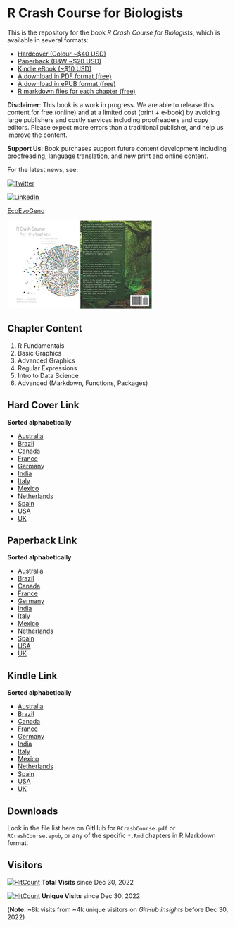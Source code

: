 # R Crash Course for Biologists

This is the repository for the book *R Crash Course for Biologists*, which is available in several formats:

  * [Hardcover (Colour ~$40 USD)](#Hard-Cover-Link)
  * [Paperback (B&W ~$20 USD)](#Paperback-Link)
  * [Kindle eBook (~$10 USD)](#Kindle-Link)
  * [A download in PDF format (free)](#Downloads)
  * [A download in ePUB format (free)](#Downloads)
  * [R markdown files for each chapter (free)](#Downloads)

**Disclaimer**: This book is a work in progress. We are able to release this content for free (online) and at a limited cost (print + e-book) by avoiding large publishers and costly services including proofreaders and copy editors. Please expect more errors than a traditional publisher, and help us improve the content.

**Support Us**: Book purchases support future content development including proofreading, language translation, and new print and online content. 

For the latest news, see:

[![Twitter](https://img.shields.io/badge/Twitter-%231DA1F2.svg?style=social&logo=Twitter)](https://twitter.com/ColauttiLab)

[![LinkedIn](https://img.shields.io/badge/linkedin-%230077B5.svg?style=social&logo=linkedin)](www.linkedin.com/in/ColauttiLab)

[EcoEvoGeno](https://EcoEvoGeno.org)

![R Crash Course Cover](./images/RCrashCourse_frontcover.jpg) ![R Crash Course Back](./images/RCrashCourse_back.jpg)

## Chapter Content
  
  1. R Fundamentals
  2. Basic Graphics
  3. Advanced Graphics
  4. Regular Expressions
  5. Intro to Data Science
  6. Advanced (Markdown, Functions, Packages)
  
## Hard Cover Link

**Sorted alphabetically** 

  * [Australia](https://www.amazon.com.au/dp/B0BCD698BQ?ref_=pe_3052080_397514860)
  * [Brazil](https://www.amazon.com.br/dp/B0BCD698BQ?ref_=pe_3052080_397514860)
  * [Canada](https://www.amazon.ca/dp/B0BCD698BQ?ref_=pe_3052080_397514860)
  * [France](https://www.amazon.fr/dp/B0BCD698BQ?ref_=pe_3052080_397514860)
  * [Germany](https://www.amazon.de/dp/B0BCD698BQ?ref_=pe_3052080_397514860)
 * [India](https://www.amazon.in/dp/B0BCD698BQ?ref_=pe_3052080_397514860)
  * [Italy](https://www.amazon.it/dp/B0BCD698BQ?ref_=pe_3052080_397514860)
  * [Mexico](https://www.amazon.com.mx/dp/B0BCD698BQ?ref_=pe_3052080_397514860)
  * [Netherlands](https://www.amazon.nl/dp/B0BCD698BQ?ref_=pe_3052080_397514860)
  * [Spain](https://www.amazon.es/dp/B0BCD698BQ?ref_=pe_3052080_397514860)
  * [USA](https://www.amazon.com/dp/B0BCD698BQ?ref_=pe_3052080_397514860)
  * [UK](https://www.amazon.co.uk/dp/B0BCD698BQ?ref_=pe_3052080_397514860)
  
## Paperback Link

**Sorted alphabetically** 

  * [Australia](https://www.amazon.com.au/dp/B0BMSZSVN7/ref=sr_1_1?crid=WWP8K5UVF1SK&keywords=R+Crash+Course+for+Biologists)
  * [Brazil](https://www.amazon.com.br/dp/B0BMSZSVN7/ref=sr_1_1?crid=WWP8K5UVF1SK&keywords=R+Crash+Course+for+Biologists)
  * [Canada](https://www.amazon.ca/dp/B0BMSZSVN7/ref=sr_1_1?crid=WWP8K5UVF1SK&keywords=R+Crash+Course+for+Biologists)
  * [France](https://www.amazon.fr/dp/B0BMSZSVN7/ref=sr_1_1?crid=WWP8K5UVF1SK&keywords=R+Crash+Course+for+Biologists)
  * [Germany](https://www.amazon.de/dp/B0BMSZSVN7/ref=sr_1_1?crid=WWP8K5UVF1SK&keywords=R+Crash+Course+for+Biologists)
  * [India](https://www.amazon.in/dp/B0BMSZSVN7/ref=sr_1_1?crid=WWP8K5UVF1SK&keywords=R+Crash+Course+for+Biologists)
  * [Italy](https://www.amazon.it/dp/B0BMSZSVN7/ref=sr_1_1?crid=WWP8K5UVF1SK&keywords=R+Crash+Course+for+Biologists)
  * [Mexico](https://www.amazon.com.mx/dp/B0BMSZSVN7/ref=sr_1_1?crid=WWP8K5UVF1SK&keywords=R+Crash+Course+for+Biologists)
  * [Netherlands](https://www.amazon.nl/dp/B0BMSZSVN7/ref=sr_1_1?crid=WWP8K5UVF1SK&keywords=R+Crash+Course+for+Biologists)
  * [Spain](https://www.amazon.es/dp/B0BMSZSVN7/ref=sr_1_1?crid=WWP8K5UVF1SK&keywords=R+Crash+Course+for+Biologists)
  * [USA](https://www.amazon.com/dp/B0BMSZSVN7/ref=sr_1_1?crid=WWP8K5UVF1SK&keywords=R+Crash+Course+for+Biologists)
  * [UK](https://www.amazon.co.uk/dp/B0BMSZSVN7/ref=sr_1_1?crid=WWP8K5UVF1SK&keywords=R+Crash+Course+for+Biologists)
  
## Kindle Link

**Sorted alphabetically** 

  * [Australia](https://www.amazon.com.au/Crash-Course-Biologists-bioinformatics-biostatistics-ebook/dp/B0BCDVRRF2)
  * [Brazil](https://www.amazon.com.br/Crash-Course-Biologists-bioinformatics-biostatistics-ebook/dp/B0BCDVRRF2)
  * [Canada](https://www.amazon.ca/Crash-Course-Biologists-bioinformatics-biostatistics-ebook/dp/B0BCDVRRF2)
  * [France](https://www.amazon.fr/Crash-Course-Biologists-bioinformatics-biostatistics-ebook/dp/B0BCDVRRF2)
  * [Germany](https://www.amazon.de/Crash-Course-Biologists-bioinformatics-biostatistics-ebook/dp/B0BCDVRRF2)
  * [India](https://www.amazon.in/Crash-Course-Biologists-bioinformatics-biostatistics-ebook/dp/B0BCDVRRF2)
  * [Italy](https://www.amazon.it/Crash-Course-Biologists-bioinformatics-biostatistics-ebook/dp/B0BCDVRRF2)
  * [Mexico](https://www.amazon.com.mx/Crash-Course-Biologists-bioinformatics-biostatistics-ebook/dp/B0BCDVRRF2)
  * [Netherlands](https://www.amazon.nl/Crash-Course-Biologists-bioinformatics-biostatistics-ebook/dp/B0BCDVRRF2)
  * [Spain](https://www.amazon.es/Crash-Course-Biologists-bioinformatics-biostatistics-ebook/dp/B0BCDVRRF2)
  * [USA](https://www.amazon.com/Crash-Course-Biologists-bioinformatics-biostatistics-ebook/dp/B0BCDVRRF2)
  * [UK](https://www.amazon.co.uk/Crash-Course-Biologists-bioinformatics-biostatistics-ebook/dp/B0BCDVRRF2)
  
## Downloads

Look in the file list here on GitHub for `RCrashCourse.pdf` or `RCrashCourse.epub`, or any of the specific `*.Rmd` chapters in R Markdown format.

## Visitors

[![HitCount](https://hits.dwyl.com/colauttilab/RCrashCourse_Book.svg?style=flat-square)](http://hits.dwyl.com/colauttilab/RCrashCourse_Book) **Total Visits** since Dec 30, 2022

[![HitCount](https://hits.dwyl.com/colauttilab/RCrashCourse_Book.svg?style=flat-square&show=unique)](http://hits.dwyl.com/colauttilab/RCrashCourse_Book) **Unique Visits** since Dec 30, 2022

(**Note**: ~8k visits from ~4k unique visitors on *GitHub insights* before Dec 30, 2022)
